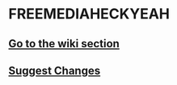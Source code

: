 # FREEMEDIAHECKYEAH

## [Go to the wiki section](https://github.com/nbats/FMHY/wiki)

## [Suggest Changes](https://rentry.co/FMHYedit)